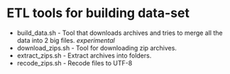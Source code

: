 # ETL tools for building data-set

- build_data.sh - Tool that downloads archives and tries to merge all the data into 2 big files. *experimental*
- download_zips.sh - Tool for downloading zip archives.
- extract_zips.sh - Extract archives into folders.
- recode_zips.sh - Recode files to UTF-8